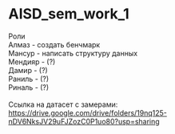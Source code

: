 # AISD_sem_work_1
Роли\
Алмаз - создать бенчмарк\
Мансур - написать структуру данных\
Мендияр - (?)\
Дамир -  (?)\
Раниль -  (?)\
Риналь - (?)\
\
Ссылка на датасет с замерами: https://drive.google.com/drive/folders/19nq125-nDV6NksJV29uFJZozC0P1uo80?usp=sharing